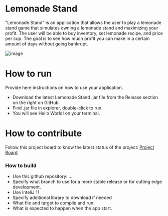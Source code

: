 # Lemonade Stand
"Lemonade Stand" is an application that allows the user to play a lemonade stand game that simulates owning a lemonade stand and maximizing your profit. The user will be able to buy inventory, set lemonade recipe, and price per cup. The goal is to see how much profit you can make in a certain amount of days without going bankrupt.

![image](https://user-images.githubusercontent.com/78782966/200008462-f94bdb31-a914-4cc0-9cb9-4bd15c820255.png)
# How to run
Provide here instructions on how to use your application.   
- Download the latest Lemonade Stand .jar file from the Release section on the right on GitHub.  
- Find .jar file in explorer, double-click to run
- You will see Hello World! on your terminal. 

# How to contribute
Follow this project board to know the latest status of the project: [Project Board](https://github.com/orgs/cis3296f22/projects/105/views/1)  

### How to build
- Use this github repository: ... 
- Specify what branch to use for a more stable release or for cutting edge development.  
- Use InteliJ 11
- Specify additional library to download if needed 
- What file and target to compile and run. 
- What is expected to happen when the app start. 

